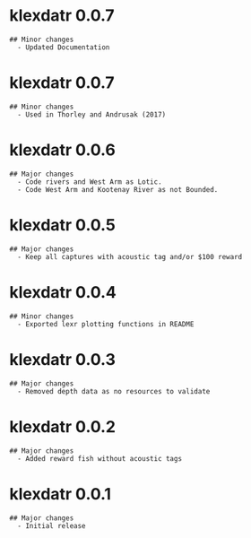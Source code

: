 # klexdatr 0.0.7
    ## Minor changes
      - Updated Documentation
      
# klexdatr 0.0.7
    ## Minor changes
      - Used in Thorley and Andrusak (2017)

# klexdatr 0.0.6
    ## Major changes
      - Code rivers and West Arm as Lotic.
      - Code West Arm and Kootenay River as not Bounded.

# klexdatr 0.0.5
    ## Major changes
      - Keep all captures with acoustic tag and/or $100 reward

# klexdatr 0.0.4
    ## Minor changes
      - Exported lexr plotting functions in README

# klexdatr 0.0.3
    ## Major changes
      - Removed depth data as no resources to validate

# klexdatr 0.0.2
    ## Major changes
      - Added reward fish without acoustic tags

# klexdatr 0.0.1
    ## Major changes
      - Initial release
